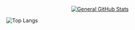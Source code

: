 <p align="center">
  <a href="https://github.com/AndyDevv">
    <img src="https://github-readme-stats.vercel.app/api?username=AndyDevv&custom_title=General%20GitHub%20Stats&theme=aura_dark" alt="General GitHub Stats">
  </a>
  
  ![Top Langs](https://github-readme-stats.vercel.app/api/top-langs/?username=AndyDevv&layout=compact)
  
</p>
